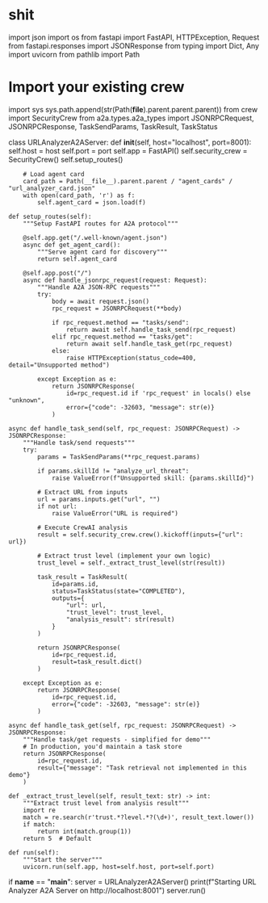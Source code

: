 # shit

import json
import os
from fastapi import FastAPI, HTTPException, Request
from fastapi.responses import JSONResponse
from typing import Dict, Any
import uvicorn
from pathlib import Path

# Import your existing crew
import sys
sys.path.append(str(Path(__file__).parent.parent.parent))
from crew import SecurityCrew
from a2a.types.a2a_types import JSONRPCRequest, JSONRPCResponse, TaskSendParams, TaskResult, TaskStatus

class URLAnalyzerA2AServer:
    def __init__(self, host="localhost", port=8001):
        self.host = host
        self.port = port
        self.app = FastAPI()
        self.security_crew = SecurityCrew()
        self.setup_routes()
        
        # Load agent card
        card_path = Path(__file__).parent.parent / "agent_cards" / "url_analyzer_card.json"
        with open(card_path, 'r') as f:
            self.agent_card = json.load(f)

    def setup_routes(self):
        """Setup FastAPI routes for A2A protocol"""
        
        @self.app.get("/.well-known/agent.json")
        async def get_agent_card():
            """Serve agent card for discovery"""
            return self.agent_card

        @self.app.post("/")
        async def handle_jsonrpc_request(request: Request):
            """Handle A2A JSON-RPC requests"""
            try:
                body = await request.json()
                rpc_request = JSONRPCRequest(**body)
                
                if rpc_request.method == "tasks/send":
                    return await self.handle_task_send(rpc_request)
                elif rpc_request.method == "tasks/get":
                    return await self.handle_task_get(rpc_request)
                else:
                    raise HTTPException(status_code=400, detail="Unsupported method")
                    
            except Exception as e:
                return JSONRPCResponse(
                    id=rpc_request.id if 'rpc_request' in locals() else "unknown",
                    error={"code": -32603, "message": str(e)}
                )

    async def handle_task_send(self, rpc_request: JSONRPCRequest) -> JSONRPCResponse:
        """Handle task/send requests"""
        try:
            params = TaskSendParams(**rpc_request.params)
            
            if params.skillId != "analyze_url_threat":
                raise ValueError(f"Unsupported skill: {params.skillId}")
            
            # Extract URL from inputs
            url = params.inputs.get("url", "")
            if not url:
                raise ValueError("URL is required")
            
            # Execute CrewAI analysis
            result = self.security_crew.crew().kickoff(inputs={"url": url})
            
            # Extract trust level (implement your own logic)
            trust_level = self._extract_trust_level(str(result))
            
            task_result = TaskResult(
                id=params.id,
                status=TaskStatus(state="COMPLETED"),
                outputs={
                    "url": url,
                    "trust_level": trust_level,
                    "analysis_result": str(result)
                }
            )
            
            return JSONRPCResponse(
                id=rpc_request.id,
                result=task_result.dict()
            )
            
        except Exception as e:
            return JSONRPCResponse(
                id=rpc_request.id,
                error={"code": -32603, "message": str(e)}
            )

    async def handle_task_get(self, rpc_request: JSONRPCRequest) -> JSONRPCResponse:
        """Handle task/get requests - simplified for demo"""
        # In production, you'd maintain a task store
        return JSONRPCResponse(
            id=rpc_request.id,
            result={"message": "Task retrieval not implemented in this demo"}
        )

    def _extract_trust_level(self, result_text: str) -> int:
        """Extract trust level from analysis result"""
        import re
        match = re.search(r'trust.*?level.*?(\d+)', result_text.lower())
        if match:
            return int(match.group(1))
        return 5  # Default

    def run(self):
        """Start the server"""
        uvicorn.run(self.app, host=self.host, port=self.port)

if __name__ == "__main__":
    server = URLAnalyzerA2AServer()
    print(f"Starting URL Analyzer A2A Server on http://localhost:8001")
    server.run()
